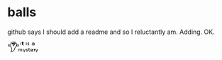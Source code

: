 balls
=====

github says I should add a readme and so I reluctantly am. Adding. OK.

![alt tag](https://github.com/watup/balls/blob/master/it%20is%20a%20mystery.gif)
